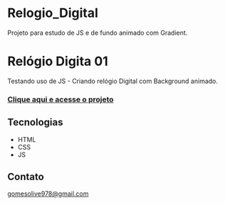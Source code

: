# Relogio_Digital
Projeto para estudo de JS e de fundo animado com Gradient.

# Relógio Digita 01
Testando uso de JS - Criando relógio Digital com Background animado.

### [Clique aqui e acesse o projeto](https://sr-kme.github.io/index.html)

## Tecnologias
- HTML
- CSS
- JS

## Contato
gomesolive978@gmail.com
